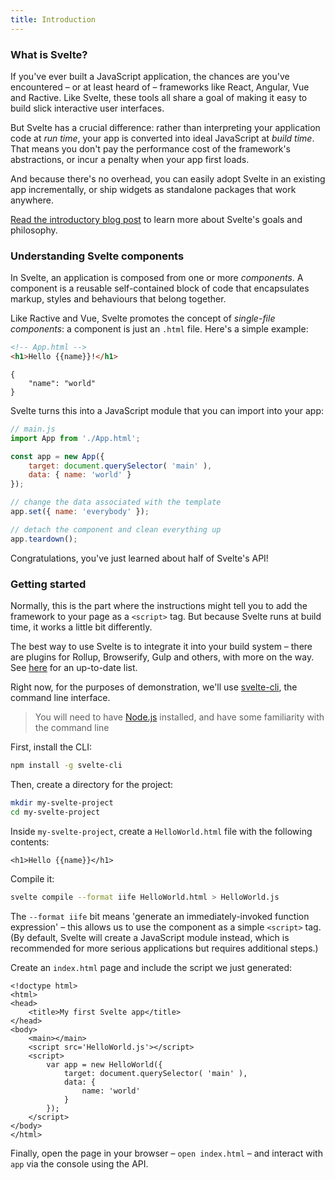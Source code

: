 ```yaml
---
title: Introduction
---
```


### What is Svelte?

If you've ever built a JavaScript application, the chances are you've encountered – or at least heard of – frameworks like React, Angular, Vue and Ractive. Like Svelte, these tools all share a goal of making it easy to build slick interactive user interfaces.

But Svelte has a crucial difference: rather than interpreting your application code at *run time*, your app is converted into ideal JavaScript at *build time*. That means you don't pay the performance cost of the framework's abstractions, or incur a penalty when your app first loads.

And because there's no overhead, you can easily adopt Svelte in an existing app incrementally, or ship widgets as standalone packages that work anywhere.

[Read the introductory blog post](/blog/frameworks-without-the-framework/) to learn more about Svelte's goals and philosophy.


### Understanding Svelte components

In Svelte, an application is composed from one or more *components*. A component is a reusable self-contained block of code that encapsulates markup, styles and behaviours that belong together.

Like Ractive and Vue, Svelte promotes the concept of *single-file components*: a component is just an `.html` file. Here's a simple example:

```html
<!-- App.html -->
<h1>Hello {{name}}!</h1>
```

```hidden-data
{
	"name": "world"
}
```

Svelte turns this into a JavaScript module that you can import into your app:

```js
// main.js
import App from './App.html';

const app = new App({
	target: document.querySelector( 'main' ),
	data: { name: 'world' }
});

// change the data associated with the template
app.set({ name: 'everybody' });

// detach the component and clean everything up
app.teardown();
```

Congratulations, you've just learned about half of Svelte's API!


### Getting started

Normally, this is the part where the instructions might tell you to add the framework to your page as a `<script>` tag. But because Svelte runs at build time, it works a little bit differently.

The best way to use Svelte is to integrate it into your build system – there are plugins for Rollup, Browserify, Gulp and others, with more on the way. See [here](https://github.com/sveltejs/svelte/#svelte) for an up-to-date list.

Right now, for the purposes of demonstration, we'll use [svelte-cli](https://github.com/sveltejs/svelte-cli), the command line interface.

> You will need to have [Node.js](https://nodejs.org/en/) installed, and have some familiarity with the command line

First, install the CLI:

```bash
npm install -g svelte-cli
```

Then, create a directory for the project:

```bash
mkdir my-svelte-project
cd my-svelte-project
```

Inside `my-svelte-project`, create a `HelloWorld.html` file with the following contents:

```html-no-repl
<h1>Hello {{name}}</h1>
```

Compile it:

```bash
svelte compile --format iife HelloWorld.html > HelloWorld.js
```

The `--format iife` bit means 'generate an immediately-invoked function expression' – this allows us to use the component as a simple `<script>` tag. (By default, Svelte will create a JavaScript module instead, which is recommended for more serious applications but requires additional steps.)

Create an `index.html` page and include the script we just generated:

```html-no-repl
<!doctype html>
<html>
<head>
	<title>My first Svelte app</title>
</head>
<body>
	<main></main>
	<script src='HelloWorld.js'></script>
	<script>
		var app = new HelloWorld({
			target: document.querySelector( 'main' ),
			data: {
				name: 'world'
			}
		});
	</script>
</body>
</html>
```

Finally, open the page in your browser – `open index.html` – and interact with `app` via the console using the API.
